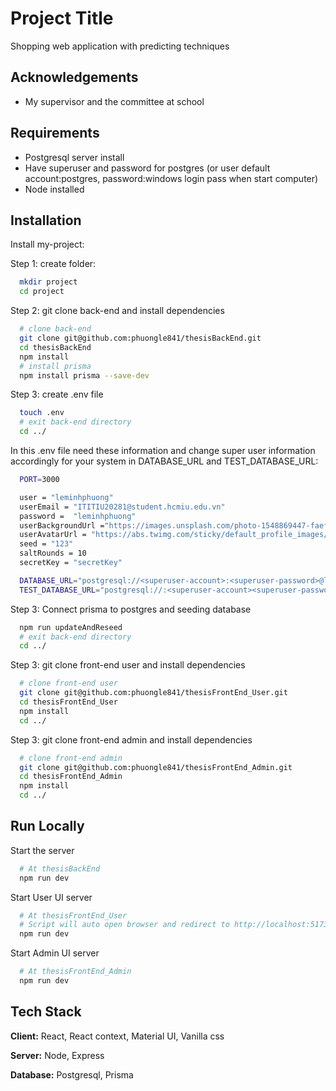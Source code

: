 # Project Title

Shopping web application with predicting techniques

## Acknowledgements

- My supervisor and the committee at school

## Requirements

- Postgresql server install
- Have superuser and password for postgres (or user default account:postgres, password:windows login pass when start computer)
- Node installed

## Installation

Install my-project:

Step 1: create folder:

```bash
  mkdir project
  cd project
```

Step 2: git clone back-end and install dependencies

```bash
  # clone back-end
  git clone git@github.com:phuongle841/thesisBackEnd.git
  cd thesisBackEnd
  npm install
  # install prisma
  npm install prisma --save-dev
```

Step 3: create .env file

```bash
  touch .env
  # exit back-end directory
  cd ../
```

In this .env file need these information and change super user information accordingly for your system in DATABASE_URL and TEST_DATABASE_URL:

```bash
  PORT=3000

  user = "leminhphuong"
  userEmail = "ITITIU20281@student.hcmiu.edu.vn"
  password =  "leminhphuong"
  userBackgroundUrl ="https://images.unsplash.com/photo-1548869447-faef5000334c?q=80&w=1170&auto=format&fit=crop&ixlib=rb-4.1.0&ixid=M3wxMjA3fDB8MHxwaG90by1wYWdlfHx8fGVufDB8fHx8fA%3D%3D"
  userAvatarUrl = "https://abs.twimg.com/sticky/default_profile_images/default_profile_400x400.png"
  seed = "123"
  saltRounds = 10
  secretKey = "secretKey"

  DATABASE_URL="postgresql://<superuser-account>:<superuser-password>@localhost:5432/SmartShoppingApp?schema=public"
  TEST_DATABASE_URL="postgresql://:<superuser-account><superuser-password>@localhost:5432/test_SmartShoppingApp?schema=public"

```

Step 3: Connect prisma to postgres and seeding database

```bash
  npm run updateAndReseed
  # exit back-end directory
  cd ../
```

Step 3: git clone front-end user and install dependencies

```bash
  # clone front-end user
  git clone git@github.com:phuongle841/thesisFrontEnd_User.git
  cd thesisFrontEnd_User
  npm install
  cd ../
```

Step 3: git clone front-end admin and install dependencies

```bash
  # clone front-end admin
  git clone git@github.com:phuongle841/thesisFrontEnd_Admin.git
  cd thesisFrontEnd_Admin
  npm install
  cd ../
```

## Run Locally

Start the server

```bash
  # At thesisBackEnd
  npm run dev
```

Start User UI server

```bash
  # At thesisFrontEnd_User
  # Script will auto open browser and redirect to http://localhost:5173/
  npm run dev
```

Start Admin UI server

```bash
  # At thesisFrontEnd_Admin
  npm run dev
```

## Tech Stack

**Client:** React, React context, Material UI, Vanilla css

**Server:** Node, Express

**Database:** Postgresql, Prisma
